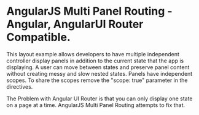 AngularJS Multi Panel Routing - Angular, AngularUI Router Compatible.
=========

This layout example allows developers to have multiple independent controller display panels in addition to the current state that the app is displaying.
A user can move between states and preserve panel content without creating messy and slow nested states. Panels have independent scopes. To share the scopes remove the "scope: true" parameter in the directives.

The Problem with Angular UI Router is that you can only display one state on a page at a time. AngularJS Multi Panel Routing attempts to fix that.

